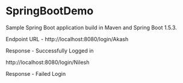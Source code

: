 # SpringBootDemo

Sample Spring Boot application build in Maven and Spring Boot 1.5.3.

Endpoint URL - http://localhost:8080/login/Akash

Response - Successfully Logged in

http://localhost:8080/login/Nilesh

Response - Failed Login


